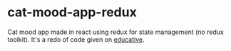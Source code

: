# cat-mood-app-redux
Cat mood app made in react using redux for state management (no redux toolkit). It's a redo of code given on [educative](https://www.educative.io/courses/intermediate-redux-toolkit/myll2XJLEJA).
